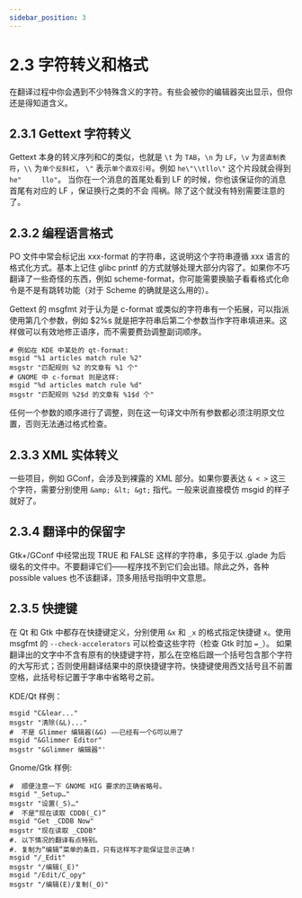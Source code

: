 ```yaml
---
sidebar_position: 3
---
```


# 2.3 字符转义和格式

在翻译过程中你会遇到不少特殊含义的字符。有些会被你的编辑器突出显示，但你还是得知道含义。

## 2.3.1 Gettext 字符转义

Gettext 本身的转义序列和C的类似，也就是 `\t` 为 `TAB`，`\n` 为 `LF`，`\v` 为`竖直制表符`，`\\` 为`单个反斜杠`，
`\"` 表示`单个直双引号`。例如 `he\"\\tllo\"` 这个片段就会得到 `he"     llo"`。
当你在一个消息的首尾处看到 LF 的时候，你也该保证你的消息首尾有对应的 LF ，保证换行之类的不会
闯祸。除了这个就没有特别需要注意的了。

## 2.3.2 编程语言格式

PO 文件中常会标记出 xxx-format 的字符串，这说明这个字符串遵循 xxx 语言的格式化方式。基本上记住 glibc printf 的方式就够处理大部分内容了。如果你不巧翻译了一些奇怪的东西，例如 scheme-format，你可能需要换脑子看看格式化命令是不是有跳转功能（对于 Scheme 的确就是这么用的）。

Gettext 的 msgfmt 对于认为是 c-format 或类似的字符串有一个拓展，可以指派使用第几个参数，例如 $2%s 就是把字符串后第二个参数当作字符串填进来。这样做可以有效地修正语序，而不需要费劲调整副词顺序。

```gettext
# 例如在 KDE 中某处的 qt-format:
msgid "%1 articles match rule %2"
msgstr "匹配规则 %2 的文章有 %1 个"
# GNOME 中 c-format 则是这样:
msgid "%d articles match rule %d"
msgstr "匹配规则 %2$d 的文章有 %1$d 个"
```

任何一个参数的顺序进行了调整，则在这一句译文中所有参数都必须注明原文位置，否则无法通过格式检查。

## 2.3.3 XML 实体转义

一些项目，例如 GConf，会涉及到裸露的 XML 部分。如果你要表达 `& < >` 这三个字符，需要分别使用 `&amp; &lt; &gt;` 指代。一般来说直接模仿 msgid 的样子就好了。

## 2.3.4 翻译中的保留字

Gtk+/GConf 中经常出现 TRUE 和 FALSE 这样的字符串，多见于以 .glade 为后缀名的文件中。不要翻译它们——程序找不到它们会出错。除此之外，各种 possible values 也不该翻译，顶多用括号指明中文意思。

## 2.3.5 快捷键

在 Qt 和 Gtk 中都存在快捷键定义，分别使用 `&x` 和 `_x` 的格式指定快捷键 `x`。使用 msgfmt 的 `--check-accelerators` 可以检查这些字符（检查 Gtk 时加 `=_`）。
如果翻译出的文字中不含有原有的快捷键字符，那么在空格后跟一个括号包含那个字符的大写形式；否则使用翻译结果中的原快捷键字符。快捷键使用西文括号且不前置空格，此括号标记置于字串中省略号之前。

KDE/Qt 样例：

```gettext
msgid "C&lear..."
msgstr "清除(&L)..."
#  不是 Glimmer 编辑器(&G) ——已经有一个G可以用了
msgid "&Glimmer Editor"
msgstr "&Glimmer 编辑器"'
```

Gnome/Gtk 样例:

```gettext
#  顺便注意一下 GNOME HIG 要求的正确省略号。
msgid "_Setup…"
msgstr "设置(_S)…"
#  不是“现在读取 CDDB(_C)”
msgid "Get _CDDB Now"
msgstr "现在读取 _CDDB"
#. 以下情况的翻译有点特别。
#. 复制为“编辑”菜单的条目，只有这样写才能保证显示正确！
msgid "/_Edit"
msgstr "/编辑(_E)"
msgid "/Edit/C_opy"
msgstr "/编辑(E)/复制(_O)"
```
